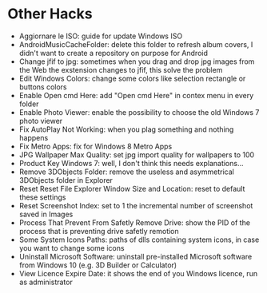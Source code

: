 # Other Hacks

<ul>
  <li>Aggiornare le ISO: guide for update Windows ISO
  <li>AndroidMusicCacheFolder: delete this folder to refresh album covers, I didn't want to create a repository on purpose for Android</li>
  <li>Change jfif to jpg: sometimes when you drag and drop jpg images from the Web the exstension changes to jfif, this solve the problem</li>
  <li>Edit Windows Colors: change some colors like selection rectangle or buttons colors</li>
  <li>Enable Open cmd Here: add "Open cmd Here" in contex menu in every folder</li>
  <li>Enable Photo Viewer: enable the possibility to choose the old Windows 7 photo viewer</li>
  <li>Fix AutoPlay Not Working: when you plag something and nothing happens</li>
  <li>Fix Metro Apps: fix for Windows 8 Metro Apps</li>
  <li>JPG Wallpaper Max Quality: set jpg import quality for wallpapers to 100</li>
  <li>Product Key Windows 7: well, I don't think this needs explanations...</li>
  <li>Remove 3DObjects Folder: remove the useless and asymmetrical 3DObjects folder in Explorer</li>
  <li>Reset Reset File Explorer Window Size and Location: reset to default these settings</li>
  <li>Reset Screenshot Index: set to 1 the incremental number of screenshot saved in Images</li>
  <li>Process That Prevent From Safetly Remove Drive: show the PID of the process that is preventing drive safetly remotion</li>
  <li>Some System Icons Paths: paths of dlls containing system icons, in case you want to change some icons</li>
  <li>Uninstall Microsoft Software: uninstall pre-installed Microsoft software from Windows 10 (e.g. 3D Builder or Calculator)</li>
  <li>View Licence Expire Date: it shows the end of you Windows licence, run as administrator
</ul>
